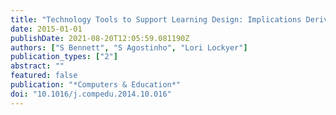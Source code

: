 ```yaml
---
title: "Technology Tools to Support Learning Design: Implications Derived from an Investigation of University Teachers' Design Practices"
date: 2015-01-01
publishDate: 2021-08-20T12:05:59.081190Z
authors: ["S Bennett", "S Agostinho", "Lori Lockyer"]
publication_types: ["2"]
abstract: ""
featured: false
publication: "*Computers & Education*"
doi: "10.1016/j.compedu.2014.10.016"
---
```



